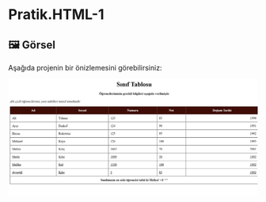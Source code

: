 # Pratik.HTML-1
## 🖼️ Görsel

Aşağıda projenin bir önizlemesini görebilirsiniz:

![Proje Görseli](taablo.png)

